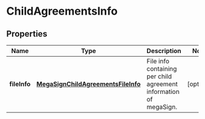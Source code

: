 
# ChildAgreementsInfo

## Properties
Name | Type | Description | Notes
------------ | ------------- | ------------- | -------------
**fileInfo** | [**MegaSignChildAgreementsFileInfo**](MegaSignChildAgreementsFileInfo.md) | File info containing per child agreement information of megaSign. |  [optional]



